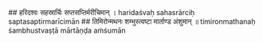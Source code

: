 <section data-markdown>
## हरिदश्वः सहस्रार्चिः सप्तसप्तिर्मरीचिमान् ।
haridaśvaḥ sahasrārciḥ saptasaptirmarīcimān
## तिमिरोन्मथनः शम्भुस्त्वष्टा मार्ताण्ड अंशुमान् ॥
timironmathanaḥ śambhustvaṣṭā mārtāṇḍa aṁśumān
</section>
